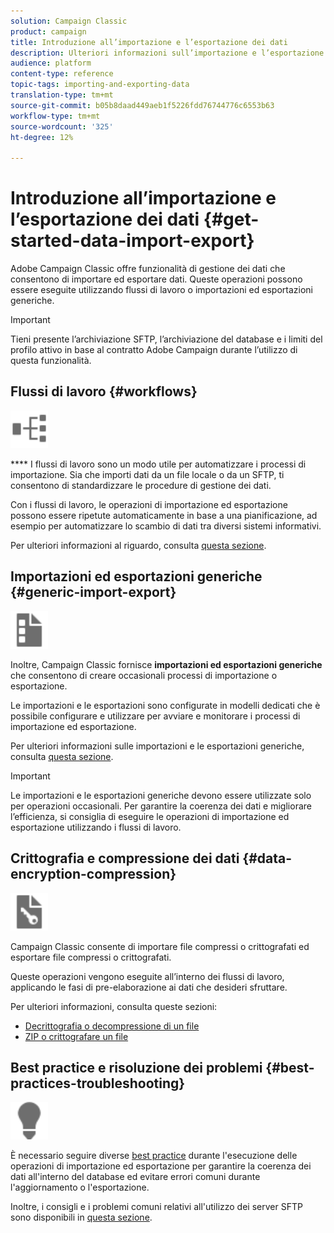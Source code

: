 ```yaml
---
solution: Campaign Classic
product: campaign
title: Introduzione all’importazione e l’esportazione dei dati
description: Ulteriori informazioni sull’importazione e l’esportazione di dati in Campaign Classic.
audience: platform
content-type: reference
topic-tags: importing-and-exporting-data
translation-type: tm+mt
source-git-commit: b05b8daad449aeb1f5226fdd76744776c6553b63
workflow-type: tm+mt
source-wordcount: '325'
ht-degree: 12%

---
```



# Introduzione all’importazione e l’esportazione dei dati {#get-started-data-import-export}

Adobe Campaign Classic offre funzionalità di gestione dei dati che consentono di importare ed esportare dati. Queste operazioni possono essere eseguite utilizzando flussi di lavoro o importazioni ed esportazioni generiche.

>[!IMPORTANT]
>
>Tieni presente l’archiviazione SFTP, l’archiviazione del database e i limiti del profilo attivo in base al contratto Adobe Campaign durante l’utilizzo di questa funzionalità.

## Flussi di lavoro {#workflows}

<img src="assets/do-not-localize/icon_workflows.svg" width="60px">

**** I flussi di lavoro sono un modo utile per automatizzare i processi di importazione. Sia che importi dati da un file locale o da un SFTP, ti consentono di standardizzare le procedure di gestione dei dati.

Con i flussi di lavoro, le operazioni di importazione ed esportazione possono essere ripetute automaticamente in base a una pianificazione, ad esempio per automatizzare lo scambio di dati tra diversi sistemi informativi.

Per ulteriori informazioni al riguardo, consulta [questa sezione](../../platform/using/import-export-workflows.md).

## Importazioni ed esportazioni generiche {#generic-import-export}

<img src="assets/do-not-localize/icon_templates.svg" width="60px">

Inoltre, Campaign Classic fornisce **importazioni ed esportazioni generiche** che consentono di creare occasionali processi di importazione o esportazione.

Le importazioni e le esportazioni sono configurate in modelli dedicati che è possibile configurare e utilizzare per avviare e monitorare i processi di importazione ed esportazione.

Per ulteriori informazioni sulle importazioni e le esportazioni generiche, consulta [questa sezione](../../platform/using/about-generic-imports-exports.md).

>[!IMPORTANT]
>Le importazioni e le esportazioni generiche devono essere utilizzate solo per operazioni occasionali. Per garantire la coerenza dei dati e migliorare l’efficienza, si consiglia di eseguire le operazioni di importazione ed esportazione utilizzando i flussi di lavoro.

## Crittografia e compressione dei dati {#data-encryption-compression}

<img src="assets/do-not-localize/icon_encrypt.svg" width="60px">

Campaign Classic consente di importare file compressi o crittografati ed esportare file compressi o crittografati.

Queste operazioni vengono eseguite all’interno dei flussi di lavoro, applicando le fasi di pre-elaborazione ai dati che desideri sfruttare.

Per ulteriori informazioni, consulta queste sezioni:

* [Decrittografia o decompressione di un file](../../platform/using/unzip-decrypt.md)
* [ZIP o crittografare un file](../../platform/using/zip-encrypt.md)

## Best practice e risoluzione dei problemi {#best-practices-troubleshooting}

<img src="assets/do-not-localize/icon_bestpractices.svg" width="60px">

È necessario seguire diverse [best practice](../../platform/using/import-export-best-practices.md) durante l&#39;esecuzione delle operazioni di importazione ed esportazione per garantire la coerenza dei dati all&#39;interno del database ed evitare errori comuni durante l&#39;aggiornamento o l&#39;esportazione.

Inoltre, i consigli e i problemi comuni relativi all&#39;utilizzo dei server SFTP sono disponibili in [questa sezione](../../platform/using/sftp-server-usage.md).
